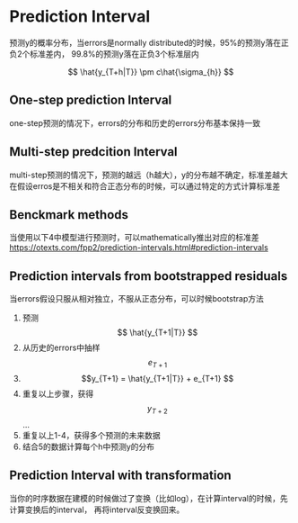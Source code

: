 # Prediction Interval

预测y的概率分布，当errors是normally distributed的时候，95%的预测y落在正负2个标准差内，
99.8%的预测y落在正负3个标准层内

$$ \hat{y_{T+h|T}} \pm c\hat{\sigma_{h}} $$

## One-step prediction Interval

one-step预测的情况下，errors的分布和历史的errors分布基本保持一致

## Multi-step predcition Interval

multi-step预测的情况下，预测的越远（h越大），y的分布越不确定，标准差越大
在假设erros是不相关和符合正态分布的时候，可以通过特定的方式计算标准差

## Benckmark methods

当使用以下4中模型进行预测时，可以mathematically推出对应的标准差
https://otexts.com/fpp2/prediction-intervals.html#prediction-intervals

## Prediction intervals from bootstrapped residuals

当errors假设只服从相对独立，不服从正态分布，可以时候bootstrap方法

1. 预测 $$ \hat{y_{T+1|T}} $$
2. 从历史的errors中抽样 $$ e_{T+1} $$
3. $$y_{T+1}  = \hat{y_{T+1|T}} + e_{T+1} $$
4. 重复以上步骤，获得$$ y_{T+2} $$ ...
5. 重复以上1-4，获得多个预测的未来数据
6. 结合5的数据计算每个h中预测y的分布

## Prediction Interval with transformation
当你的时序数据在建模的时候做过了变换（比如log），在计算interval的时候，先计算变换后的interval，
再将interval反变换回来。
